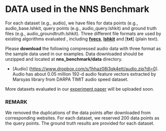 # DATA used in the NNS Benchmark 

For each dataset (e.g., audio), we have files for data points (e.g., audio_base.lshkit, query points (e.g., audio_query.lshkit) 
and ground truth files (e.g., audio_groundtruth.lshkit). Three different file formats are used by existing algorithms evaluated ,
including [**fvecs**](http://corpus-texmex.irisa.fr), [**lshkit**]() and [**txt**] (plain text).


Please **download** the following compressed audio data with three format as the sample data used in our examples.
Data downloaded should be unzipped and located at **nns_benchmark/data** directory.

- [Audio] (https://www.dropbox.com/s/1hhaz08i3qk4ett/audio.zip?dl=0). Audio has about 0.05 million 192-d audio feature vectors extracted by Marsyas library from DARPA TIMIT audio speed dataset.

More datasets evaluated in our [experiment paper](http://www.cse.unsw.edu.au/~yingz/NNS.pdf) will be uploaded soon. 

### REMARK
We removed the duplications of the data points after downloaded from corresponding websites.
For each dataset, we reserved 200 data points as the query points. The ground truth results are provided for each dataset.
